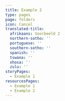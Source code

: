 ```yaml
---
title: Example 2
type: pages
page: folders
icon: Cancel
translated-title:
  afrikaans: Voorbeeld 2
  northern-sotho: ''
  portuguese: ''
  southern-sotho: ''
  spanish: ''
  tswana: ''
  xhosa: ''
  zulu: ''
storyPages:
  - Example 1
resourcesPages:
  - Example 1
  - Example 2
---
```


